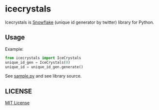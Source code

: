 # icecrystals

Icecrystals is [Snowflake](https://github.com/twitter/snowflake) (unique id generator by twitter) library for Python.

## Usage

Example:
```python
from icecrystals import IceCrystals
unique_id_gen = IceCrystals(0)
unique_id = unique_id_gen.generate()
```

See [sample.py](sample.py) and see library source.



## LICENSE
[MIT License](LICENSE)

